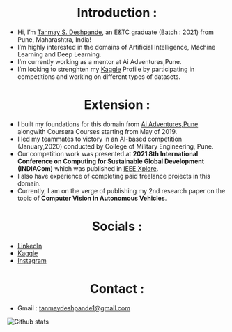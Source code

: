 # <center>Introduction :</center>
-  Hi, I’m [Tanmay S. Deshpande](@TANMAY0189), an E&TC graduate (Batch : 2021) from Pune, Maharashtra, India! 
-  I’m highly interested in the domains of Artificial Intelligence, Machine Learning and Deep Learning.
-  I’m currently working as a mentor at Ai Adventures,Pune.  
-  I’m looking to strenghten my [Kaggle](https://www.kaggle.com/tanmay111999) Profile by participating in competitions and working on different types of datasets.

# <center>Extension :</center>
- I built my foundations for this domain from [Ai Adventures,Pune](https://www.aiadventures.in/) alongwith Coursera Courses starting from May of 2019.
- I led my teammates to victory in an AI-based competition (January,2020) conducted by College of Military Engineering, Pune.
- Our competition work was presented at **2021 8th International Conference on Computing for Sustainable Global Development (INDIACom)** which was published in [IEEE Xplore](https://ieeexplore.ieee.org/document/9441087).
- I also have experience of completing paid freelance projects in this domain.
- Currently, I am on the verge of publishing my 2nd research paper on the topic of **Computer Vision in Autonomous Vehicles**.


# <center>Socials :</center>
- [LinkedIn](https://www.linkedin.com/in/deshpande-tanmay)
- [Kaggle](https://www.kaggle.com/tanmay111999)
- [Instagram](https://www.instagram.com/tanny___111999/)

# <center>Contact :</center>
- Gmail : tanmaydeshpande1@gmail.com

![Github stats](https://github-readme-stats.vercel.app/api?username=TANMAY0189)
<!---
TANMAY0189/TANMAY0189 is a ✨ special ✨ repository because its `README.md` (this file) appears on your GitHub profile.
You can click the Preview link to take a look at your changes.
--->
